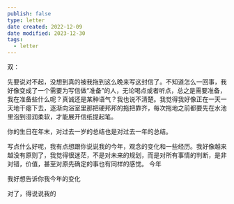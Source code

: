 ```yaml
---
publish: false
type: letter
date created: 2022-12-09
date modified: 2023-12-30
tags:
  - letter
---
```

双：

先要说对不起，没想到真的被我拖到这么晚来写这封信了。不知道怎么一回事，我好像变成了一个需要为写信做“准备”的人，无论喝点或者听点，总之是需要准备，我在准备些什么呢？真诚还是某种语气？我也说不清楚。我觉得我好像正在一天一天地干瘪下去，逐渐向浴室里那把硬邦邦的拖把靠齐，每次拖地之前都要先在水池里泡到湿润柔软，才能展开信纸提起笔。

你的生日在年末，对过去一岁的总结也是对过去一年的总结。

写点什么好呢，我有点想跟你说说我的今年，观念的变化和一些经历。我好像越来越没有原则了，我觉得很迷茫，不是对未来的规划，而是对所有事情的判断，是非对错，价值，甚至对原先确定的事也有同样的感觉。
今年

我好想告诉你我今年的变化

对了，得说说我的